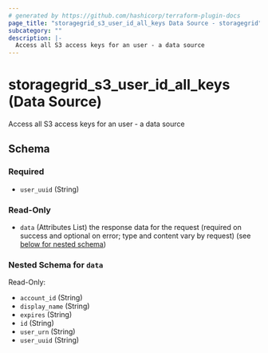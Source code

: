 ```yaml
---
# generated by https://github.com/hashicorp/terraform-plugin-docs
page_title: "storagegrid_s3_user_id_all_keys Data Source - storagegrid"
subcategory: ""
description: |-
  Access all S3 access keys for an user - a data source
---
```


# storagegrid_s3_user_id_all_keys (Data Source)

Access all S3 access keys for an user - a data source



<!-- schema generated by tfplugindocs -->
## Schema

### Required

- `user_uuid` (String)

### Read-Only

- `data` (Attributes List) the response data for the request (required on success and optional on error; type and content vary by request) (see [below for nested schema](#nestedatt--data))

<a id="nestedatt--data"></a>
### Nested Schema for `data`

Read-Only:

- `account_id` (String)
- `display_name` (String)
- `expires` (String)
- `id` (String)
- `user_urn` (String)
- `user_uuid` (String)
